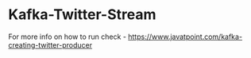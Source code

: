 # Kafka-Twitter-Stream

For more info on how to run check -
https://www.javatpoint.com/kafka-creating-twitter-producer
